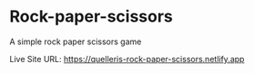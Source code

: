 # Rock-paper-scissors
A simple rock paper scissors game

Live Site URL: https://quelleris-rock-paper-scissors.netlify.app

